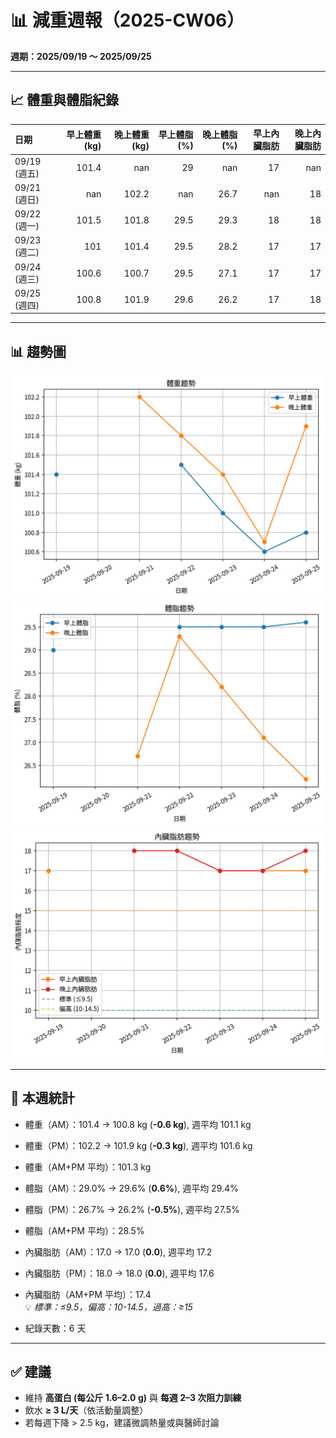 # 📊 減重週報（2025-CW06）

**週期：2025/09/19 ～ 2025/09/25**  

---

## 📈 體重與體脂紀錄

| 日期         |   早上體重 (kg) |   晚上體重 (kg) |   早上體脂 (%) |   晚上體脂 (%) |   早上內臟脂肪 |   晚上內臟脂肪 |
|:-------------|----------------:|----------------:|---------------:|---------------:|---------------:|---------------:|
| 09/19 (週五) |           101.4 |           nan   |           29   |          nan   |             17 |            nan |
| 09/21 (週日) |           nan   |           102.2 |          nan   |           26.7 |            nan |             18 |
| 09/22 (週一) |           101.5 |           101.8 |           29.5 |           29.3 |             18 |             18 |
| 09/23 (週二) |           101   |           101.4 |           29.5 |           28.2 |             17 |             17 |
| 09/24 (週三) |           100.6 |           100.7 |           29.5 |           27.1 |             17 |             17 |
| 09/25 (週四) |           100.8 |           101.9 |           29.6 |           26.2 |             17 |             18 |

---

## 📊 趨勢圖

![體重趨勢](2025-CW06_weight_trend.png)
![體脂率趨勢](2025-CW06_bodyfat_trend.png)
![內臟脂肪趨勢](2025-CW06_visceral_fat_trend.png)

---

## 📌 本週統計

- 體重（AM）：101.4 → 100.8 kg  (**-0.6 kg**), 週平均 101.1 kg  
- 體重（PM）：102.2 → 101.9 kg  (**-0.3 kg**), 週平均 101.6 kg  
- 體重（AM+PM 平均）：101.3 kg  

- 體脂（AM）：29.0% → 29.6%  (**0.6%**), 週平均 29.4%  
- 體脂（PM）：26.7% → 26.2%  (**-0.5%**), 週平均 27.5%  
- 體脂（AM+PM 平均）：28.5%  

- 內臟脂肪（AM）：17.0 → 17.0  (**0.0**), 週平均 17.2  
- 內臟脂肪（PM）：18.0 → 18.0  (**0.0**), 週平均 17.6  
- 內臟脂肪（AM+PM 平均）：17.4  
  💡 *標準：≤9.5，偏高：10-14.5，過高：≥15*  

- 紀錄天數：6 天

---

## ✅ 建議
- 維持 **高蛋白 (每公斤 1.6–2.0 g)** 與 **每週 2–3 次阻力訓練**  
- 飲水 **≥ 3 L/天**（依活動量調整）  
- 若每週下降 > 2.5 kg，建議微調熱量或與醫師討論  
